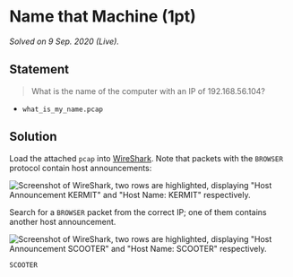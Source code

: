 <!-- SPDX-License-Identifier: CC-BY-NC-ND-4.0 -->
# Name that Machine (1pt)

_Solved on 9 Sep. 2020 (Live)._

## Statement

> What is the name of the computer with an IP of 192.168.56.104?

- `what_is_my_name.pcap`

## Solution

Load the attached `pcap` into [WireShark](https://www.wireshark.org/). Note that packets with the `BROWSER` protocol
contain host announcements:

![Screenshot of WireShark, two rows are highlighted, displaying "Host Announcement KERMIT" and "Host Name: KERMIT"
respectively.](../../../../.assets/Events/2020/09_ASD-ANU_Co-Lab_CTF/Network_Analysis/Name_that_Machine-0.png)

Search for a `BROWSER` packet from the correct IP; one of them contains another host announcement.

![Screenshot of WireShark, two rows are highlighted, displaying "Host Announcement SCOOTER" and "Host Name: SCOOTER"
respectively.](../../../../.assets/Events/2020/09_ASD-ANU_Co-Lab_CTF/Network_Analysis/Name_that_Machine-0.png)

```txt
SCOOTER
```
